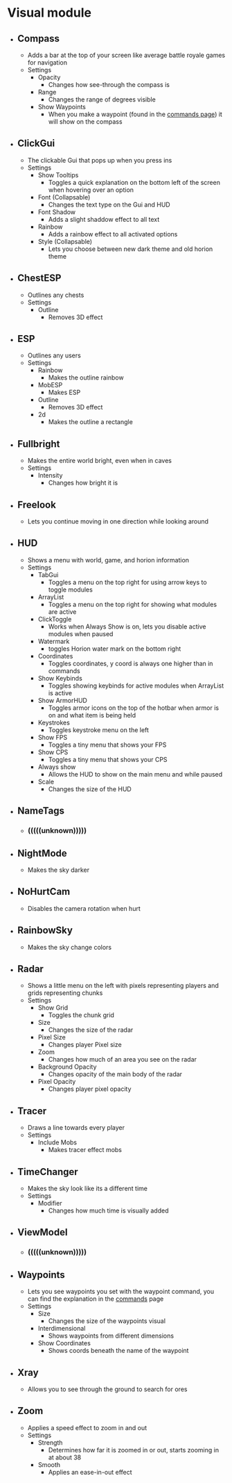 # Visual module

* ## Compass
  - Adds a bar at the top of your screen like average battle royale games for navigation
  - Settings
      - Opacity
          - Changes how see-through the compass is
      - Range
          - Changes the range of degrees visible
      - Show Waypoints
          - When you make a waypoint (found in the [commands page](../features/commands.md)) it will show on the compass

* ## ClickGui
  - The clickable Gui that pops up when you press ins
  - Settings
      - Show Tooltips
          - Toggles a quick explanation on the bottom left of the screen when hovering over an option 
      - Font (Collapsable)
          - Changes the text type on the Gui and HUD
      - Font Shadow
          - Adds a slight shaddow effect to all text
      - Rainbow
          - Adds a rainbow effect to all activated options
      - Style (Collapsable)
          - Lets you choose between new dark theme and old horion theme

* ## ChestESP
  - Outlines any chests
  - Settings
      - Outline
          - Removes 3D effect

* ## ESP
  - Outlines any users
  - Settings
      - Rainbow
          - Makes the outline rainbow
      - MobESP
          - Makes ESP
      - Outline
          - Removes 3D effect
      - 2d
          - Makes the outline a rectangle

* ## Fullbright
  - Makes the entire world bright, even when in caves
  - Settings
      - Intensity
          - Changes how bright it is

* ## Freelook
  - Lets you continue moving in one direction while looking around

* ## HUD
  - Shows a menu with world, game, and horion information
  - Settings
      - TabGui
          - Toggles a menu on the top right for using arrow keys to toggle modules
      - ArrayList
          - Toggles a menu on the top right for showing what modules are active
      - ClickToggle
          - Works when Always Show is on, lets you disable active modules when paused
      - Watermark
          - toggles Horion water mark on the bottom right
      - Coordinates
          - Toggles coordinates, y coord is always one higher than in commands
      - Show Keybinds
          - Toggles showing keybinds for active modules when ArrayList is active
      - Show ArmorHUD
          - Toggles armor icons on the top of the hotbar when armor is on and what item is being held
      - Keystrokes
          - Toggles keystroke menu on the left
      - Show FPS
          - Toggles a tiny menu that shows your FPS
      - Show CPS
          - Toggles a tiny menu that shows your CPS 
      - Always show
          - Allows the HUD to show on the main menu and while paused
      - Scale
          - Changes the size of the HUD

* ## NameTags
  - ### (((((unknown)))))

* ## NightMode
  - Makes the sky darker

* ## NoHurtCam
  - Disables the camera rotation when hurt

* ## RainbowSky
  - Makes the sky change colors

* ## Radar
  - Shows a little menu on the left with pixels representing players and grids representing chunks
  - Settings
      - Show Grid
          - Toggles the chunk grid
      - Size
          - Changes the size of the radar
      - Pixel Size
          - Changes player Pixel size
      - Zoom
          - Changes how much of an area you see on the radar
      - Background Opacity
          - Changes opacity of the main body of the radar
      - Pixel Opacity
          - Changes player pixel opacity

* ## Tracer
  - Draws a line towards every player
  - Settings
      - Include Mobs
          - Makes tracer effect mobs

* ## TimeChanger
  - Makes the sky look like its a different time
  - Settings
      - Modifier
          - Changes how much time is visually added

* ## ViewModel
  - ### (((((unknown)))))

* ## Waypoints
  - Lets you see waypoints you set with the waypoint command, you can find the explanation in the [commands](../features/commands.md) page
  - Settings
      - Size 
          - Changes the size of the waypoints visual
      - Interdimensional
          - Shows waypoints from different dimensions
      - Show Coordinates
          - Shows coords beneath the name of the waypoint

* ## Xray
  - Allows you to see through the ground to search for ores

* ## Zoom
  - Applies a speed effect to zoom in and out
  - Settings
    - Strength
        - Determines how far it is zoomed in or out, starts zooming in at about 38
    - Smooth
        - Applies an ease-in-out effect